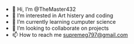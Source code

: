 - 👋 Hi, I’m @TheMaster432
- 👀 I’m interested in Art histery and coding
- 🌱 I’m currently learning cumputer science 
- 💞️ I’m looking to collaborate on projects
- 📫 How to reach me supremeg797@gmail.com

<!---
TheMaster432/TheMaster432 is a ✨ special ✨ repository because its `README.md` (this file) appears on your GitHub profile.
You can click the Preview link to take a look at your changes.
--->
